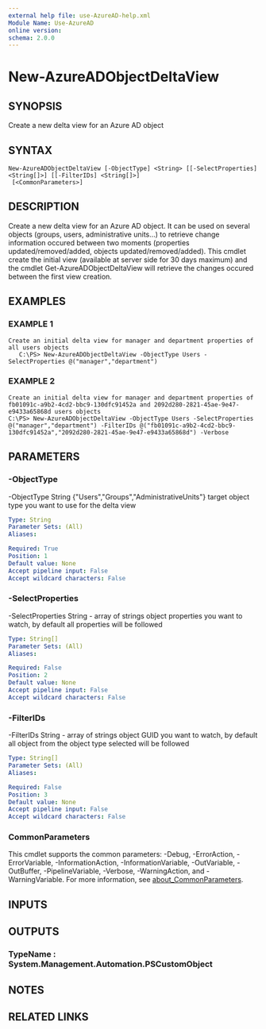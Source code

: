 ```yaml
---
external help file: use-AzureAD-help.xml
Module Name: Use-AzureAD
online version:
schema: 2.0.0
---
```


# New-AzureADObjectDeltaView

## SYNOPSIS
Create a new delta view for an Azure AD object

## SYNTAX

```
New-AzureADObjectDeltaView [-ObjectType] <String> [[-SelectProperties] <String[]>] [[-FilterIDs] <String[]>]
 [<CommonParameters>]
```

## DESCRIPTION
Create a new delta view for an Azure AD object.
It can be used on several objects (groups, users, administrative units...) to retrieve change information occured between two moments (properties updated/removed/added, objects updated/removed/added).
This cmdlet create the initial view (available at server side for 30 days maximum) and the cmdlet Get-AzureADObjectDeltaView will retrieve the changes occured between the first view creation.

## EXAMPLES

### EXAMPLE 1
```
Create an initial delta view for manager and department properties of all users objects
   C:\PS> New-AzureADObjectDeltaView -ObjectType Users -SelectProperties @("manager","department")
```

### EXAMPLE 2
```
Create an initial delta view for manager and department properties of fb01091c-a9b2-4cd2-bbc9-130dfc91452a and 2092d280-2821-45ae-9e47-e9433a65868d users objects
C:\PS> New-AzureADObjectDeltaView -ObjectType Users -SelectProperties @("manager","department") -FilterIDs @("fb01091c-a9b2-4cd2-bbc9-130dfc91452a","2092d280-2821-45ae-9e47-e9433a65868d") -Verbose
```

## PARAMETERS

### -ObjectType
-ObjectType String {"Users","Groups","AdministrativeUnits"}
   target object type you want to use for the delta view

```yaml
Type: String
Parameter Sets: (All)
Aliases:

Required: True
Position: 1
Default value: None
Accept pipeline input: False
Accept wildcard characters: False
```

### -SelectProperties
-SelectProperties String - array of strings
object properties you want to watch, by default all properties will be followed

```yaml
Type: String[]
Parameter Sets: (All)
Aliases:

Required: False
Position: 2
Default value: None
Accept pipeline input: False
Accept wildcard characters: False
```

### -FilterIDs
-FilterIDs String - array of strings
object GUID you want to watch, by default all object from the object type selected will be followed

```yaml
Type: String[]
Parameter Sets: (All)
Aliases:

Required: False
Position: 3
Default value: None
Accept pipeline input: False
Accept wildcard characters: False
```

### CommonParameters
This cmdlet supports the common parameters: -Debug, -ErrorAction, -ErrorVariable, -InformationAction, -InformationVariable, -OutVariable, -OutBuffer, -PipelineVariable, -Verbose, -WarningAction, and -WarningVariable. For more information, see [about_CommonParameters](http://go.microsoft.com/fwlink/?LinkID=113216).

## INPUTS

## OUTPUTS

### TypeName : System.Management.Automation.PSCustomObject
## NOTES

## RELATED LINKS
